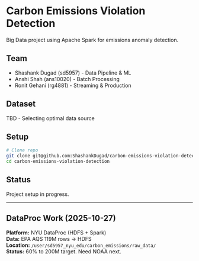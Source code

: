 # Carbon Emissions Violation Detection

Big Data project using Apache Spark for emissions anomaly detection.

## Team
- Shashank Dugad (sd5957) - Data Pipeline & ML
- Anshi Shah (ans10020) - Batch Processing
- Ronit Gehani (rg4881) - Streaming & Production

## Dataset
TBD - Selecting optimal data source

## Setup
```bash
# Clone repo
git clone git@github.com:ShashankDugad/carbon-emissions-violation-detection.git
cd carbon-emissions-violation-detection
```

## Status
Project setup in progress.

---

## DataProc Work (2025-10-27)

**Platform:** NYU DataProc (HDFS + Spark)  
**Data:** EPA AQS 119M rows → HDFS  
**Location:** `/user/sd5957_nyu_edu/carbon_emissions/raw_data/`  
**Status:** 60% to 200M target. Need NOAA next.

